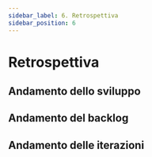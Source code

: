 ```yaml
---
sidebar_label: 6. Retrospettiva
sidebar_position: 6
---
```


# Retrospettiva

## Andamento dello sviluppo

## Andamento del backlog

## Andamento delle iterazioni

